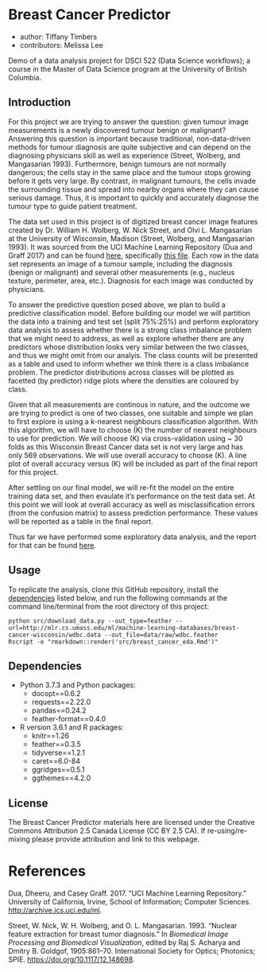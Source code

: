 
# Breast Cancer Predictor

  - author: Tiffany Timbers
  - contributors: Melissa Lee

Demo of a data analysis project for DSCI 522 (Data Science workflows); a
course in the Master of Data Science program at the University of
British Columbia.

## Introduction

For this project we are trying to answer the question: given tumour
image measurements is a newly discovered tumour benign or malignant?
Answering this question is important because traditional,
non-data-driven methods for tumour diagnosis are quite subjective and
can depend on the diagnosing physicians skill as well as experience
(Street, Wolberg, and Mangasarian 1993). Furthermore, benign tumours are
not normally dangerous; the cells stay in the same place and the tumour
stops growing before it gets very large. By contrast, in malignant
tumours, the cells invade the surrounding tissue and spread into nearby
organs where they can cause serious damage. Thus, it is important to
quickly and accurately diagnose the tumour type to guide patient
treatment.

The data set used in this project is of digitized breast cancer image
features created by Dr. William H. Wolberg, W. Nick Street, and Olvi L.
Mangasarian at the University of Wisconsin, Madison (Street, Wolberg,
and Mangasarian 1993). It was sourced from the UCI Machine Learning
Repository (Dua and Graff 2017) and can be found
[here](https://archive.ics.uci.edu/ml/datasets/Breast+Cancer+Wisconsin+\(Diagnostic\)),
specifically [this
file](http://mlr.cs.umass.edu/ml/machine-learning-databases/breast-cancer-wisconsin/wdbc.data).
Each row in the data set represents an image of a tumour sample,
including the diagnosis (benign or malignant) and several other
measurements (e.g., nucleus texture, perimeter, area, etc.). Diagnosis
for each image was conducted by physicians.

To answer the predictive question posed above, we plan to build a
predictive classification model. Before building our model we will
partition the data into a training and test set (split 75%:25%) and
perform exploratory data analysis to assess whether there is a strong
class imbalance problem that we might need to address, as well as
explore whether there are any predictors whose distribution looks very
similar between the two classes, and thus we might omit from our
analyis. The class counts will be presented as a table and used to
inform whether we think there is a class imbalance problem. The
predictor distributions across classes will be plotted as facetted (by
predictor) ridge plots where the densities are coloured by class.

Given that all measurements are continous in nature, and the outcome we
are trying to predict is one of two classes, one suitable and simple we
plan to first explore is using a k-nearest neighbours classification
algorithm. With this algorithm, we will have to choose \(K\) the number
of nearest neighbours to use for prediction. We will choose \(K\) via
cross-validation using ~ 30 folds as this Wisconsin Breast Cancer data
set is not very large and has only 569 observations. We will use overall
accuracy to choose \(K\). A line plot of overall accuracy versus \(K\)
will be included as part of the final report for this project.

After settling on our final model, we will re-fit the model on the
entire training data set, and then evaulate it’s performance on the test
data set. At this point we will look at overall accuracy as well as
misclassification errors (from the confusion matrix) to assess
prediction performance. These values will be reported as a table in the
final report.

Thus far we have performed some exploratory data analysis, and the
report for that can be found [here](src/breast_cancer_eda.md).

## Usage

To replicate the analysis, clone this GitHub repository, install the
[dependencies](#dependencies) listed below, and run the following
commands at the command line/terminal from the root directory of this
project:

    python src/download_data.py --out_type=feather --url=http://mlr.cs.umass.edu/ml/machine-learning-databases/breast-cancer-wisconsin/wdbc.data --out_file=data/raw/wdbc.feather
    Rscript -e "rmarkdown::render('src/breast_cancer_eda.Rmd')"

## Dependencies

  - Python 3.7.3 and Python packages:
      - docopt==0.6.2
      - requests==2.22.0
      - pandas==0.24.2
      - feather-format==0.4.0
  - R version 3.6.1 and R packages:
      - knitr==1.26
      - feather==0.3.5
      - tidyverse==1.2.1
      - caret==6.0-84
      - ggridges==0.5.1
      - ggthemes==4.2.0

## License

The Breast Cancer Predictor materials here are licensed under the
Creative Commons Attribution 2.5 Canada License (CC BY 2.5 CA). If
re-using/re-mixing please provide attribution and link to this webpage.

# References

<div id="refs" class="references">

<div id="ref-Dua2019">

Dua, Dheeru, and Casey Graff. 2017. “UCI Machine Learning Repository.”
University of California, Irvine, School of Information; Computer
Sciences. <http://archive.ics.uci.edu/ml>.

</div>

<div id="ref-Streetetal">

Street, W. Nick, W. H. Wolberg, and O. L. Mangasarian. 1993. “Nuclear
feature extraction for breast tumor diagnosis.” In *Biomedical Image
Processing and Biomedical Visualization*, edited by Raj S. Acharya and
Dmitry B. Goldgof, 1905:861–70. International Society for Optics;
Photonics; SPIE. <https://doi.org/10.1117/12.148698>.

</div>

</div>

